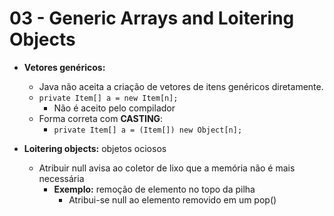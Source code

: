 # 03 - Generic Arrays and Loitering Objects

* **Vetores genéricos:**
    * Java não aceita a criação de vetores de itens genéricos diretamente.
    * <code>private Item[] a = new Item[n];</code>
        * Não é aceito pelo compilador
    * Forma correta com **CASTING**:
        * <code>private Item[] a = (Item[]) new Object[n];</code>

* **Loitering objects:** objetos ociosos
    * Atribuir null avisa ao coletor de lixo que a memória não é mais necessária
        * **Exemplo:** remoção de elemento no topo da pilha
            * Atribui-se null ao elemento removido em um pop()
